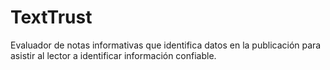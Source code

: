 # TextTrust
Evaluador de notas informativas que identifica datos en la publicación para asistir al lector a identificar información confiable.
